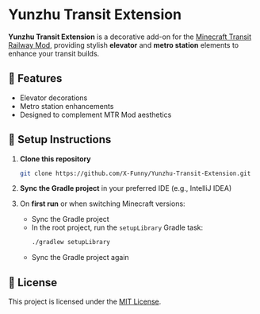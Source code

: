 # Yunzhu Transit Extension

**Yunzhu Transit Extension** is a decorative add-on for the [Minecraft Transit Railway Mod](https://github.com/jonafanho/Minecraft-Transit-Railway), providing stylish **elevator** and **metro station** elements to enhance your transit builds.

## 🚀 Features

- Elevator decorations  
- Metro station enhancements  
- Designed to complement MTR Mod aesthetics

## 🔧 Setup Instructions

1. **Clone this repository**  
   ```bash
   git clone https://github.com/X-Funny/Yunzhu-Transit-Extension.git
   ```

2. **Sync the Gradle project** in your preferred IDE (e.g., IntelliJ IDEA)

3. On **first run** or when switching Minecraft versions:
   - Sync the Gradle project
   - In the root project, run the `setupLibrary` Gradle task:
     ```bash
     ./gradlew setupLibrary
     ```
   - Sync the Gradle project again

## 📄 License

This project is licensed under the [MIT License](https://raw.githubusercontent.com/X-Funny/Yunzhu-Transit-Extension/main/LICENSE).

